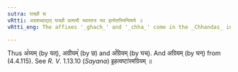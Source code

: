 ```yaml
---
sutra: घच्छौ च
vRtti: अग्रशब्दाद्यत् घच्छौ प्रत्ययौ भवस्तत्र भव इत्येतस्मिन्विषये ॥
vRtti_eng: The affixes '_ghach_' and '_chha_' come in the _Chhandas_ in the sense of 'what stays there', after the word '_agra_.'

---
```

Thus अ꣡ग्र्यम् (by यत्), अग्रीयम्꣡ (by छ) and अ꣡ग्रियम् (by घच्). And अग्रियम् (by घन्) from (4.4.115). See _R_. _V_. 1.13.10 (_Sayana_) इ॒हत्वष्टा॑रमग्रियम् ॥